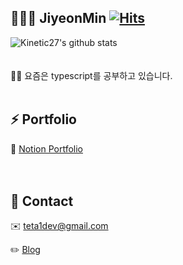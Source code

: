 ## 👩🏻‍💻 JiyeonMin [![Hits](https://hits.seeyoufarm.com/api/count/incr/badge.svg?url=https%3A%2F%2Fgithub.com%2Fichbinmin2%2Fhit-counter&count_bg=%239589D1&title_bg=%23555555&icon=&icon_color=%23E7E7E7&title=hits&edge_flat=false)](https://hits.seeyoufarm.com)
![Kinetic27's github stats](https://github-readme-stats.vercel.app/api?username=ichbinmin2&show_icons=true&theme=dark) <br/><br/><br/>
✍🏻 요즘은  typescript를 공부하고 있습니다. 
<br/><br/>
## ⚡️ Portfolio
📂 [Notion Portfolio](https://www.notion.so/Frontend-Developer-Min-Jiyeon-dfe3e06c458b4adfae57e0042351cfe1) <br/><br/><br/>

## 📌 Contact
✉️ teta1dev@gmail.com

✏️ [Blog](https://velog.io/@ichbinmin2)
